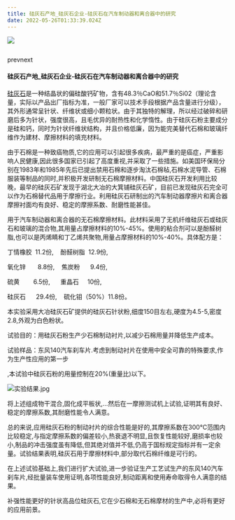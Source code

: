 ```yaml
---
title: 硅灰石产地_硅灰石企业-硅灰石在汽车制动器和离合器中的研究
date: 2022-05-26T01:33:39.024Z
---
```

<!--StartFragment-->

![](http://www.yuanlinquan.com/static/upload/image/20220322/1647936230455969.jpg)

![](<>)

prevnext

#### 硅灰石产地_硅灰石企业-硅灰石在汽车制动器和离合器中的研究



[硅灰石](http://www.yuanlinquan.com)是一种结晶状的偏硅酸钙矿物，含有48.3％CaO和51.7％Si02（理论含量，实际以产品出厂指标为准，一般厂家可以技术手段根据产品含量进行分级），其外形通常呈针状、纤维状或细小颗粒状。由于其独特的解理，所以经过破碎和研磨后多为针状，强度很高，且毛优异的耐热性和化学惰性。由于硅灰石粉主要成分是硅和钙，同时为针状纤维状结构，并且价格低廉，因为能完美替代石棉和玻璃纤维作为建材、摩擦材料的填充材料。



由于石棉是一种致癌物质,它的应用可以引起很多疾病，最严重的是癌症，严重影响人民健康,因此很多国家已引起了高度重视,并采取了一些措施。如美国环保局分别在1983年和1985年先后已提出禁用石棉和逐步淘汰石棉毡,石棉水泥导管、石棉服装等制品的同时,并积极开发研制无石棉摩擦材料。中国硅灰石开发利用比较晚，最早的硅灰石矿发现于湖北大冶的大箕铺硅灰石矿，目前已发现硅灰石完全可以作为石棉替代品用于摩擦行业。利用硅灰石研制出的汽车制动器摩擦片和离合器摩擦衬面均有良好、稳定的摩擦系数、耐磨性能甚佳。





用于汽车制动器和离合器的无石棉摩擦材料。此材料采用了无机纤维硅灰石或硅灰石和玻璃的混合物,其用量占摩擦材料的10%-45%。使用的粘合剂可以是酚醛树脂,也可以是丙烯睛和丁乙烯共聚物,用量占摩擦材料的10%-40%。具体配方是：

丁情橡胶  11.2份,    酚醛树脂  12.9份,

氧化锌       8.8份,    焦炭粉      9.4份,

硫黄        6.5份,      重晶石     10份,

硅灰石      29.4份,    硫化钼（50%）11.8份。



本实验采用大冶硅灰石矿提供的硅灰石针状粉,细度150目左右,硬度为4.5-5,密度2.8,外观为白色粉状。

试验目的：用硅灰石粉生产少石棉制动衬片,以减少石棉用量并降低生产成本。

试验样品：东风140汽车刹车片.考虑到制动衬片在使用中安全可靠的特殊要求,作为生产性应用的第一步

,本试验中硅灰石粉的用量控制在20%(重量比)以下。

![实验结果.jpg](http://www.yuanlinquan.com/static/upload/image/20220322/1647935933310932.jpg "1647935933310932.jpg")

将上述组成物干混合,固化成平板状,…然后在一摩擦测试机上试验,证明其有良好、稳定的摩擦系数,其耐磨性能令人满意。



总的来说,应用硅灰石粉的制动衬片的综合性能是好的,其摩擦系数在300℃范围内比较稳定,与指定摩擦系数的偏差较小,热衰退不明显,且恢复性能较好,磨损率也较小,制品的冲击强度虽有降低,但其绝对值并不低,仍高于国标规定指标并有一定余量。试验结果表明,硅灰石用于摩擦材料中,部分取代石棉纤维是可行的。



在上述试验基础上,我们进行扩大试验,进一步验证生产工艺试生产的东风140汽车刹车片,经批量装车使用证明,各项性能良好,制动距离和使用寿命取得令人满意的结果。



补强性能更好的针状高品位硅灰石,它在少石棉和无石棉摩材的生产中,必将有更好的应用前景。

<!--EndFragment-->